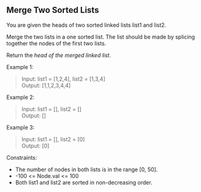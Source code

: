 #
## Merge Two Sorted Lists

You are given the heads of two sorted linked lists list1 and list2.

Merge the two lists in a one sorted list. The list should be made by splicing together the nodes of the first two lists.

Return the *head of the merged linked list*.

Example 1:
>Input: list1 = [1,2,4], list2 = [1,3,4]    
>Output: [1,1,2,3,4,4]

Example 2:
>Input: list1 = [], list2 = []  
>Output: []

Example 3:
>Input: list1 = [], list2 = [0]     
>Output: [0]


Constraints:

- The number of nodes in both lists is in the range [0, 50].
- -100 <= Node.val <= 100
- Both list1 and list2 are sorted in non-decreasing order.